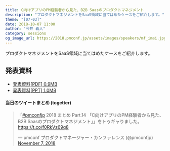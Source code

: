 ```yaml
---
title: C向けアプリのPM経験者から見た、B2B Saasのプロダクトマネジメント
description: "プロダクトマネジメントをSaaS領域に当てはめたケースをご紹介します。"
theme: "[07-03]"
date: 2018-10-07 11:00
author: "今井 義人"
category: sessions
og_image_url: https://2018.pmconf.jp/assets/images/speakers/mf_imai.jpg
---
```

プロダクトマネジメントをSaaS領域に当てはめたケースをご紹介します。

## 発表資料

* <a href="https://2018.pmconf.jp/assets/files/speakers-contents/pmconfjp2018_MoneyForward.pdf">発表資料[PDF] 0.9MB</a>
* <a href="https://2018.pmconf.jp/assets/files/speakers-contents/pmconfjp2018_MoneyForward.pptx">発表資料[PPT] 1.0MB</a>

#### 当日のツイートまとめ (togetter)
<blockquote class="twitter-tweet" data-lang="en"><p lang="ja" dir="ltr">「<a href="https://twitter.com/hashtag/pmconfjp?src=hash&amp;ref_src=twsrc%5Etfw">#pmconfjp</a> 2018 まとめ Part.14 「C向けアプリのPM経験者から見た、B2B Saasのプロダクトマネジメント」」をトゥギャりました。 <a href="https://t.co/f0RkVz69q8">https://t.co/f0RkVz69q8</a></p>&mdash; pmconf プロダクトマネージャー・カンファレンス (@pmconfjp) <a href="https://twitter.com/pmconfjp/status/1059996319123615744?ref_src=twsrc%5Etfw">November 7, 2018</a></blockquote>
<script async src="https://platform.twitter.com/widgets.js" charset="utf-8"></script>
